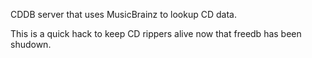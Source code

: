 CDDB server that uses MusicBrainz to lookup CD data.

This is a quick hack to keep CD rippers alive now that freedb has been shudown.
